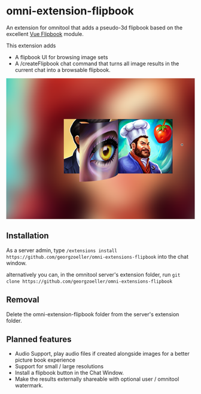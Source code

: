 # omni-extension-flipbook

An extension for omnitool that adds a pseudo-3d flipbook based on the excellent [Vue Flipbook](https://github.com/ts1/flipbook-vue) module.

This extension adds

* A flipbook UI for browsing image sets
* A /createFlipbook chat command that turns all image results in the current chat into a browsable flipbook.

![Image](image.png?raw=true "Image")

## Installation

As a server admin, type ```/extensions install https://github.com/georgzoeller/omni-extensions-flipbook``` into the chat window.

alternatively you can, in the omnitool server's extension folder, run ```git clone https://github.com/georgzoeller/omni-extensions-flipbook```


## Removal

Delete the omni-extension-flipbook folder from the server's extension folder.


## Planned features

* Audio Support, play audio files if created alongside images for a better picture book experience
* Support for small / large resolutions
* Install a flipbook button in the Chat Window.
* Make the results externally shareable with optional user / omnitool watermark.

